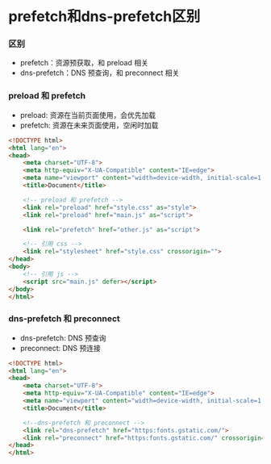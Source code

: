 
# prefetch和dns-prefetch区别

### 区别
- prefetch：资源预获取，和 preload 相关
- dns-prefetch：DNS 预查询，和 preconnect 相关

### preload 和 prefetch
- preload: 资源在当前页面使用，会优先加载
- prefetch: 资源在未来页面使用，空闲时加载 

``` html
<!DOCTYPE html>
<html lang="en">
<head>
    <meta charset="UTF-8">
    <meta http-equiv="X-UA-Compatible" content="IE=edge">
    <meta name="viewport" content="width=device-width, initial-scale=1.0">
    <title>Document</title>

    <!-- preload 和 prefetch -->
    <link rel="preload" href="style.css" as="style">
    <link rel="preload" href="main.js" as="script">

    <link rel="prefetch" href="other.js" as="script">

    <!-- 引用 css -->
    <link rel="stylesheet" href="style.css" crossorigin="">
</head>
<body>
    <!-- 引用 js -->
    <script src="main.js" defer></script>
</body>
</html>
```

### dns-prefetch 和 preconnect
- dns-prefetch: DNS 预查询
- preconnect: DNS 预连接

``` html
<!DOCTYPE html>
<html lang="en">
<head>
    <meta charset="UTF-8">
    <meta http-equiv="X-UA-Compatible" content="IE=edge">
    <meta name="viewport" content="width=device-width, initial-scale=1.0">
    <title>Document</title>

    <!--dns-prefetch 和 preconnect -->
    <link rel="dns-prefetch" href="https:fonts.gstatic.com/">
    <link rel="preconnect" href="https:fonts.gstatic.com/" crossorigin="">
</head>
</html>
```
